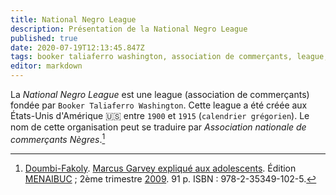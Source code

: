 ```yaml
---
title: National Negro League
description: Présentation de la National Negro League
published: true
date: 2020-07-19T12:13:45.847Z
tags: booker taliaferro washington, association de commerçants, league, association de commerçants noirs, association de commerçants kamit, association de commerçants kémit, association de commerçants kemit, league noire, league kémit, league kemit, league kamit, association, association à but lucratif, commerce, commerçants, états-unis d'amérique 🇺🇸, 🇺🇸, usa 🇺🇸, tarana du nord, tarana, booker t. washington, b.t. washington
editor: markdown
---
```


La *National Negro League* est une league (association de commerçants) fondée par `Booker Taliaferro Washington`. Cette league a été créée aux États-Unis d'Amérique 🇺🇸 entre `1900` et `1915` (`calendrier grégorien`). Le nom de cette organisation peut se traduire par *Association nationale de commerçants Nègres*.[^1]

[^1]: [Doumbi-Fakoly](/personnalite/homme/polymathe/afrique/nord-ouest/pays/mali/doumbi-fakoli). [Marcus Garvey expliqué aux adolescents](/ouvrage/documentaire/marcus-garvey-explique-aux-adolescents). Édition [MENAIBUC](/organisme/editeur/menaibuc) ; 2ème trimestre [2009](/histoire/date/calendrier-gregorien/par-annee/2009). 91 p. ISBN : 978-2-35349-102-5.
